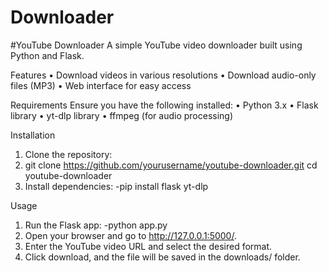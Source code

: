# Downloader
#YouTube Downloader
A simple YouTube video downloader built using Python and Flask.

Features
•	Download videos in various resolutions
•	Download audio-only files (MP3)
•	Web interface for easy access

Requirements
Ensure you have the following installed:
•	Python 3.x
•	Flask library
•	yt-dlp library
•	ffmpeg (for audio processing)

Installation
1.	Clone the repository:
2.	git clone https://github.com/yourusername/youtube-downloader.git
cd youtube-downloader
3.	Install dependencies:
  -pip install flask yt-dlp

Usage
1.	Run the Flask app:
    -python app.py
2.	Open your browser and go to http://127.0.0.1:5000/.
3.	Enter the YouTube video URL and select the desired format.
4.	Click download, and the file will be saved in the downloads/ folder.


